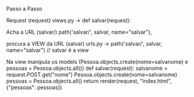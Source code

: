 Passo a Passo

Request (request)
views.py -> def salvar(request):

Acha a URL (salvar/)
path('salvar/', salvar, name="salvar"),

procura a VIEW da URL (salvar)
urls.py -> path('salvar/', salvar, name="salvar") // salvar é a view

Na view manipula os models (Pessoa.objects.create(nome=salvanome) e pessoas = Pessoa.objects.all())
def salvar(request):
    salvanome = request.POST.get("nome")
    Pessoa.objects.create(nome=salvanome)
    pessoas = Pessoa.objects.all()
    return render(request, "index.html", {"pessoas": pessoas})


